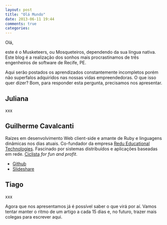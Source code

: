 ```yaml
---
layout: post
title: "Olá Mundo"
date: 2013-06-11 19:44
comments: true
categories:
---
```


Olá,

este é o Musketeers, ou Mosqueteiros, dependendo da sua língua nativa. Este blog é a realização dos sonhos mais procrastinamos de três engenheiros de software de Recife, PE.

Aqui serão postados os aprendizados constantemente incompletos porém não superfalos adquiridos nas nossas vidas empreendedoras. O que isso quer dizer? Bom, para responder esta pergunta, precisamos nos apresentar.

## Juliana

xxx

## Guilherme Cavalcanti

Raízes em desenvolvimento Web client-side e amante de Ruby e linguagens dinâmicas nos dias atuais. Co-fundador da empresa [Redu Educational Technologies](http://redu.com.br). Fascinado por sistemas distribuídos e aplicações baseadas em rede. [Ciclista](http://www.strava.com/athletes/1339443) *for fun and profit*.

- [Github](http://github.com/guiocavalcanti)
- [Slideshare](http://www.slideshare.net/guiocavalcanti/)

## Tiago

xxx

Agora que nos apresentamos já é possível saber o que virá por aí. Vamos tentar manter o ritmo de um artigo a cada 15 dias e, no futuro, trazer mais colegas para escrever aqui.

